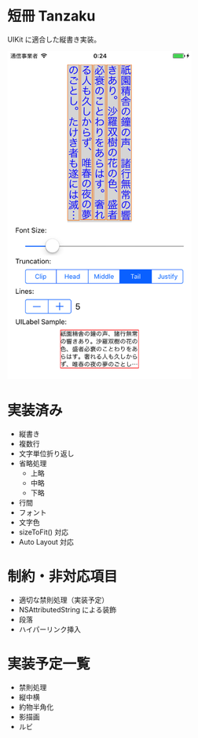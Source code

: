 # 短冊 Tanzaku

UIKit に適合した縦書き実装。

<img width=375 src="ss.png">


# 実装済み

- 縦書き
- 複数行
- 文字単位折り返し
- 省略処理
	- 上略
	- 中略
	- 下略
- 行間
- フォント
- 文字色
- sizeToFit() 対応
- Auto Layout 対応

# 制約・非対応項目

- 適切な禁則処理（実装予定）
- NSAttributedString による装飾
- 段落
- ハイパーリンク挿入

# 実装予定一覧

- 禁則処理
- 縦中横
- 約物半角化
- 影描画
- ルビ
